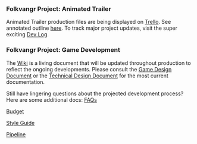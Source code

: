 ### Folkvangr Project: Animated Trailer
Animated Trailer production files are being displayed on [Trello](https://trello.com/b/b2Wf4KYK/folkvangr).  See annotated outline [here](https://github.com/jcongerkallas1/Folkvangr/blob/master/Trailer%20Outline.md).  To track major project updates, visit the super exciting [Dev Log](https://github.com/jcongerkallas1/Folkvangr/blob/master/Dev%20Log.md).

### Folkvangr Project: Game Development
The [Wiki](https://github.com/jcongerkallas1/Folkvangr/wiki) is a living document that will be updated throughout production to reflect the ongoing developments.  Please consult the [Game Design Document](https://docs.google.com/document/d/14NL6Ybq0--aWO0dLyGVvOm7W_1fBtnR-dtbBz1jaMoc/edit?usp=sharing) or the 
[Technical Design Document](https://docs.google.com/document/d/1n6o248Ov8BbkKBqlKvzQ165Qs1Pdf8bHazBc3eWPJqU/edit?usp=sharing)
 for the most current documentation.

Still have lingering questions about the projected development process?  Here are some additional docs: 
[FAQs](https://github.com/jcongerkallas1/Folkvangr/blob/master/FAQs.md)  

[Budget](https://github.com/jcongerkallas1/Folkvangr/blob/master/Budget/Budget%20Readme.md)

[Style Guide](https://github.com/jcongerkallas1/Folkvangr/blob/master/Pipeline/Style%20Guide.md)

[Pipeline](https://github.com/jcongerkallas1/Folkvangr/blob/master/Pipeline/Pipeline%20Overview.md)


 



